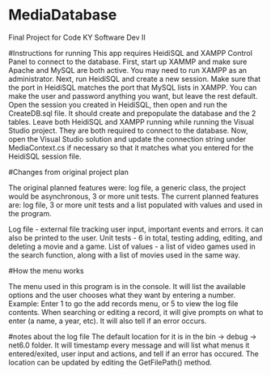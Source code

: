 # MediaDatabase
Final Project for Code KY Software Dev II

#Instructions for running
This app requires HeidiSQL and XAMPP Control Panel to connect to the database. 
First, start up XAMMP and make sure Apache and MySQL are both active. You may need to run XAMPP as an administrator.
Next, run HeidiSQL and create a new session. Make sure that the port in HeidiSQL matches the port that MySQL lists in XAMPP. You can make the user and password anything you want, but leave the rest default.
Open the session you created in HeidiSQL, then open and run the CreateDB.sql file. It should create and prepopulate the database and the 2 tables. 
Leave both HeidiSQL and XAMPP running while running the Visual Studio project. They are both required to connect to the database.
Now, open the Visual Studio solution and update the connection string under MediaContext.cs if necessary so that it matches what you entered for the HeidiSQL session file.

#Changes from original project plan

The original planned features were: log file, a generic class, the project would be asynchronous, 3 or more unit tests.
The current planned features are: log file, 3 or more unit tests and a list populated with values and used in the program.

Log file - external file tracking user input, important events and errors. it can also be printed to the user.
Unit tests - 6 in total, testing adding, editing, and deleting a movie and a game.
List of values - a list of video games used in the search function, along with a list of movies used in the same way.

#How the menu works

The menu used in this program is in the console. It will list the available options and the user chooses what they want by entering a number.
Example: Enter 1 to go the add records menu, or 5 to view the log file contents.
When searching or editing a record, it will give prompts on what to enter (a name, a year, etc). It will also tell if an error occurs.

#notes about the log file
The default location for it is in the bin -> debug -> net6.0 folder. It will timestamp every message and will list what menus it entered/exited, user input and actions, and tell if an error has occured. The location can be updated by editing the GetFilePath() method.